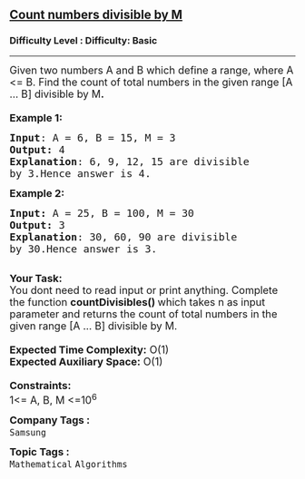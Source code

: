 <h2><a href="https://www.geeksforgeeks.org/problems/count-numbers-divisible-by-m1524/1?page=1&company=Samsung&difficulty=Basic,Hard&status=unsolved,attempted&sortBy=submissions">Count numbers divisible by M</a></h2><h3>Difficulty Level : Difficulty: Basic</h3><hr><div class="problems_problem_content__Xm_eO"><p><span style="font-size:18px">Given two numbers A and B which define a range, where A &lt;= B. Find the count of total numbers in the given range [A … B] divisible by M<strong>.</strong><br>
<br>
<strong>Example 1:</strong></span></p>

<pre><span style="font-size:18px"><strong>Input</strong>: A = 6, B = 15, M = 3
<strong>Output:</strong>&nbsp;4&nbsp;
<strong>Explanation</strong>: 6, 9, 12, 15 are divisible
by 3.Hence answer is 4.</span>
</pre>

<p><span style="font-size:18px"><strong>Example 2:</strong></span></p>

<pre><span style="font-size:18px"><strong>Input: </strong>A = 25, B = 100, M = 30
<strong>Output:&nbsp;</strong>3
<strong>Explanation</strong>: 30, 60, 90 are divisible
by 30.Hence answer is 3.
</span></pre>

<p><br>
<span style="font-size:18px"><strong>Your Task:&nbsp;&nbsp;</strong><br>
You dont need to read input or print anything. Complete the function <strong>countDivisibles()&nbsp;</strong>which takes n&nbsp;as input parameter and returns&nbsp;the count of total numbers in the given range [A … B] divisible by M.<br>
<br>
<strong>Expected Time Complexity:</strong> O(1)<br>
<strong>Expected Auxiliary Space:</strong> O(1)<br>
<br>
<strong>Constraints:</strong><br>
1&lt;= A, B, M&nbsp;&lt;=10<sup>6</sup></span></p>
</div><p><span style=font-size:18px><strong>Company Tags : </strong><br><code>Samsung</code>&nbsp;<br><p><span style=font-size:18px><strong>Topic Tags : </strong><br><code>Mathematical</code>&nbsp;<code>Algorithms</code>&nbsp;